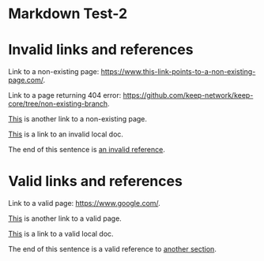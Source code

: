 Markdown Test-2
============

# Invalid links and references

Link to a non-existing page: https://www.this-link-points-to-a-non-existing-page.com/.

Link to a page returning 404 error: https://github.com/keep-network/keep-core/tree/non-existing-branch.

[This](https://www.this-link-points-to-a-non-existing-page.com/) is another link to a non-existing page.

[This](test-3.md) is a link to an invalid local doc.

The end of this sentence is [an invalid reference](#non_existing_reference).

# Valid links and references

Link to a valid page: https://www.google.com/.

[This](https://www.google.com/) is another link to a valid page.

[This](test-1.md) is a link to a valid local doc.

The end of this sentence is a valid reference to [another section](#invalid_links_and_references).

